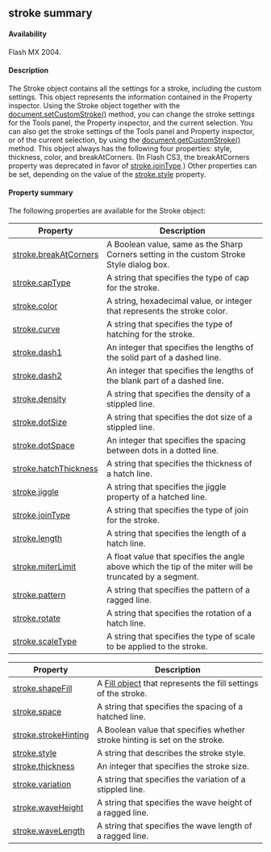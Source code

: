 ## stroke summary

#### Availability

Flash MX 2004.

#### Description

The Stroke object contains all the settings for a stroke, including the custom settings. This object represents the information contained in the Property inspector. Using the Stroke object together with the [document.setCustomStroke()](#!AdobeDocs/developers-animatesdk-docs/test/Document_object/docum480.md) method, you can change the stroke settings for the Tools panel, the Property inspector, and the current selection. You can also get the stroke settings of the Tools panel and Property inspector, or of the current selection, by using the [document.getCustomStroke()](#!AdobeDocs/developers-animatesdk-docs/test/Document_object/docume75.md) method.
This object always has the following four properties: style, thickness, color, and breakAtCorners. (In Flash CS3, the breakAtCorners property was deprecated in favor of [stroke.joinType](#!AdobeDocs/developers-animatesdk-docs/test/Stroke_object/stroke11.md).) Other properties can be set, depending on the value of the [stroke.style](#!AdobeDocs/developers-animatesdk-docs/test/Stroke_object/stroke20.md) property.

#### Property summary

The following properties are available for the Stroke object:

| **Property**                                    | **Description**                                                                                         |
|-------------------------------------------------|---------------------------------------------------------------------------------------------------------|
| [stroke.breakAtCorners](#!AdobeDocs/developers-animatesdk-docs/test/Stroke_object/stroke.md) | A Boolean value, same as the Sharp Corners setting in the custom Stroke Style dialog box.               |
| [stroke.capType](#!AdobeDocs/developers-animatesdk-docs/test/Stroke_object/stroke1.md)                 | A string that specifies the type of cap for the stroke.                                                 |
| [stroke.color](#!AdobeDocs/developers-animatesdk-docs/test/Stroke_object/stroke2.md)                   | A string, hexadecimal value, or integer that represents the stroke color.                               |
| [stroke.curve](#!AdobeDocs/developers-animatesdk-docs/test/Stroke_object/stroke3.md)                   | A string that specifies the type of hatching for the stroke.                                            |
| [stroke.dash1](#!AdobeDocs/developers-animatesdk-docs/test/Stroke_object/stroke4.md)                   | An integer that specifies the lengths of the solid part of a dashed line.                               |
| [stroke.dash2](#!AdobeDocs/developers-animatesdk-docs/test/Stroke_object/stroke5.md)                   | An integer that specifies the lengths of the blank part of a dashed line.                               |
| [stroke.density](#!AdobeDocs/developers-animatesdk-docs/test/Stroke_object/stroke6.md)                 | A string that specifies the density of a stippled line.                                                 |
| [stroke.dotSize](#!AdobeDocs/developers-animatesdk-docs/test/Stroke_object/stroke7.md)                 | A string that specifies the dot size of a stippled line.                                                |
| [stroke.dotSpace](#!AdobeDocs/developers-animatesdk-docs/test/Stroke_object/stroke8.md)                | An integer that specifies the spacing between dots in a dotted line.                                    |
| [stroke.hatchThickness](#!AdobeDocs/developers-animatesdk-docs/test/Stroke_object/stroke9.md)          | A string that specifies the thickness of a hatch line.                                                  |
| [stroke.jiggle](#!AdobeDocs/developers-animatesdk-docs/test/Stroke_object/stroke10.md)                  | A string that specifies the jiggle property of a hatched line.                                          |
| [stroke.joinType](#!AdobeDocs/developers-animatesdk-docs/test/Stroke_object/stroke11.md)                | A string that specifies the type of join for the stroke.                                                |
| [stroke.length](#!AdobeDocs/developers-animatesdk-docs/test/Stroke_object/stroke12.md)                  | A string that specifies the length of a hatch line.                                                     |
| [stroke.miterLimit](#!AdobeDocs/developers-animatesdk-docs/test/Stroke_object/stroke13.md)              | A float value that specifies the angle above which the tip of the miter will be truncated by a segment. |
| [stroke.pattern](#!AdobeDocs/developers-animatesdk-docs/test/Stroke_object/stroke14.md)                 | A string that specifies the pattern of a ragged line.                                                   |
| [stroke.rotate](#!AdobeDocs/developers-animatesdk-docs/test/Stroke_object/stroke15.md)                  | A string that specifies the rotation of a hatch line.                                                   |
| [stroke.scaleType](#!AdobeDocs/developers-animatesdk-docs/test/Stroke_object/stroke16.md)               | A string that specifies the type of scale to be applied to the stroke.                                  |

| **Property**                          | **Description**                                                                 |
|---------------------------------------|---------------------------------------------------------------------------------|
| [stroke.shapeFill](#!AdobeDocs/developers-animatesdk-docs/test/Stroke_object/stroke17.md)     | A [Fill object](#!AdobeDocs/developers-animatesdk-docs/test/Fill_object/fill_summary.md) that represents the fill settings of the stroke. |
| [stroke.space](#!AdobeDocs/developers-animatesdk-docs/test/Stroke_object/stroke18.md)         | A string that specifies the spacing of a hatched line.                          |
| [stroke.strokeHinting](#!AdobeDocs/developers-animatesdk-docs/test/Stroke_object/stroke19.md) | A Boolean value that specifies whether stroke hinting is set on the stroke.     |
| [stroke.style](#!AdobeDocs/developers-animatesdk-docs/test/Stroke_object/stroke20.md)         | A string that describes the stroke style.                                       |
| [stroke.thickness](#!AdobeDocs/developers-animatesdk-docs/test/Stroke_object/stroke21.md)     | An integer that specifies the stroke size.                                      |
| [stroke.variation](#!AdobeDocs/developers-animatesdk-docs/test/Stroke_object/stroke22.md)     | A string that specifies the variation of a stippled line.                       |
| [stroke.waveHeight](#!AdobeDocs/developers-animatesdk-docs/test/Stroke_object/stroke23.md)    | A string that specifies the wave height of a ragged line.                       |
| [stroke.waveLength](#!AdobeDocs/developers-animatesdk-docs/test/Stroke_object/stroke24.md)    | A string that specifies the wave length of a ragged line.                       |

<span id="stroke.breakAtCorners" class="anchor"></span>

